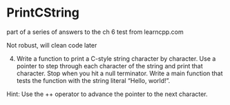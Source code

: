 # PrintCString
part of a series of answers to the ch 6 test from learncpp.com

Not robust, will clean code later

4) Write a function to print a C-style string character by character. Use a pointer to step through each character of the string and print that character. Stop when you hit a null terminator. Write a main function that tests the function with the string literal “Hello, world!”.

Hint: Use the ++ operator to advance the pointer to the next character.
